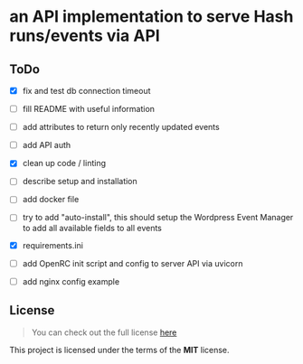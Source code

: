 # an API implementation to serve Hash runs/events via API

## ToDo
- [x] fix and test db connection timeout
- [ ] fill README with useful information
- [ ] add attributes to return only recently updated events
- [ ] add API auth
- [x] clean up code / linting
- [ ] describe setup and installation
- [ ] add docker file
- [ ] try to add "auto-install", this should setup the Wordpress Event Manager to add all available fields to all events
- [x] requirements.ini
- [ ] add OpenRC init script and config to server API via uvicorn
- [ ] add nginx config example


## License
>You can check out the full license [here](LICENSE.txt)

This project is licensed under the terms of the **MIT** license.
